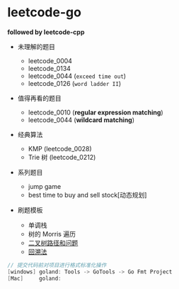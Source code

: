 # leetcode-go
**followed by leetcode-cpp**

- 未理解的题目
    - leetcode_0004
    - leetcode_0134
    - leetcode_0044 (`exceed time out`)
    - leetcode_0126 (`word ladder II`)
    
- 值得再看的题目
    - leetcode_0010 (**regular expression matching**)
    - leetcode_0044 (**wildcard matching**)

- 经典算法
    - KMP (leetcode_0028)
    - Trie 树 (leetcode_0212)
    
- 系列题目
    - jump game
    - best time to buy and sell stock[动态规划]
   
- 刷题模板 
    - 单调栈
    - 树的 Morris 遍历
    - [二叉树路径和问题](https://leetcode-cn.com/problems/path-sum-ii/solution/yi-pian-wen-zhang-jie-jue-suo-you-er-cha-oo63/)
    - [回溯法](https://leetcode-cn.com/problems/permutations/solution/hui-su-suan-fa-python-dai-ma-java-dai-ma-by-liweiw/)
```go
// 提交代码前对项目进行格式标准化操作
[windows] goland: Tools -> GoTools -> Go Fmt Project
[Mac]     goland: 
```